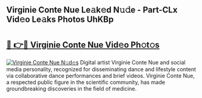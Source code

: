 ## Virginie Conte Nue Le𝚊k𝚎d N𝚞𝚍e - Part-CLx Vid𝚎o Le𝚊ks Photos UhKBp

# <h2><a href="http://fb1m7nl.evod.top/?m=Virginie+Conte+Nue">🔗 👉🔴 Virginie Conte Nue Vid𝚎o Ph𝚘t𝚘s</a></h2>

[![Virginie Conte Nue N𝚞d𝚎s](https://i.imgur.com/8V9OHl7.gif)](http://fb1m7nl.evod.top/?m=Virginie+Conte+Nue)
Digital artist Virginie Conte Nue and social media personality, recognized for disseminating dance and lifestyle content via collaborative dance performances and brief videos. Virginie Conte Nue, a respected public figure in the scientific community, has made groundbreaking discoveries in the field of medicine. 
